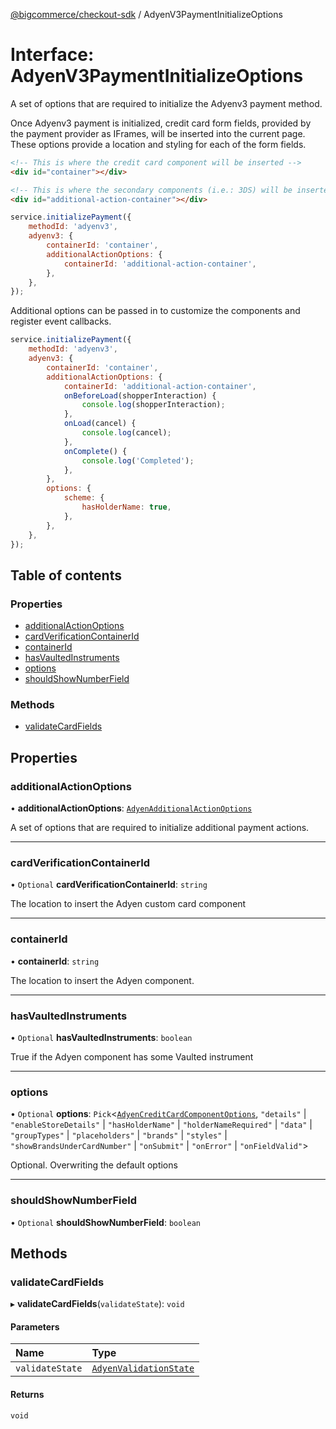 [@bigcommerce/checkout-sdk](../README.md) / AdyenV3PaymentInitializeOptions

# Interface: AdyenV3PaymentInitializeOptions

A set of options that are required to initialize the Adyenv3 payment method.

Once Adyenv3 payment is initialized, credit card form fields, provided by the
payment provider as IFrames, will be inserted into the current page. These
options provide a location and styling for each of the form fields.

```html
<!-- This is where the credit card component will be inserted -->
<div id="container"></div>

<!-- This is where the secondary components (i.e.: 3DS) will be inserted -->
<div id="additional-action-container"></div>
```

```js
service.initializePayment({
    methodId: 'adyenv3',
    adyenv3: {
        containerId: 'container',
        additionalActionOptions: {
            containerId: 'additional-action-container',
        },
    },
});
```

Additional options can be passed in to customize the components and register
event callbacks.

```js
service.initializePayment({
    methodId: 'adyenv3',
    adyenv3: {
        containerId: 'container',
        additionalActionOptions: {
            containerId: 'additional-action-container',
            onBeforeLoad(shopperInteraction) {
                console.log(shopperInteraction);
            },
            onLoad(cancel) {
                console.log(cancel);
            },
            onComplete() {
                console.log('Completed');
            },
        },
        options: {
            scheme: {
                hasHolderName: true,
            },
        },
    },
});
```

## Table of contents

### Properties

- [additionalActionOptions](AdyenV3PaymentInitializeOptions.md#additionalactionoptions)
- [cardVerificationContainerId](AdyenV3PaymentInitializeOptions.md#cardverificationcontainerid)
- [containerId](AdyenV3PaymentInitializeOptions.md#containerid)
- [hasVaultedInstruments](AdyenV3PaymentInitializeOptions.md#hasvaultedinstruments)
- [options](AdyenV3PaymentInitializeOptions.md#options)
- [shouldShowNumberField](AdyenV3PaymentInitializeOptions.md#shouldshownumberfield)

### Methods

- [validateCardFields](AdyenV3PaymentInitializeOptions.md#validatecardfields)

## Properties

### additionalActionOptions

• **additionalActionOptions**: [`AdyenAdditionalActionOptions`](AdyenAdditionalActionOptions.md)

A set of options that are required to initialize additional payment actions.

___

### cardVerificationContainerId

• `Optional` **cardVerificationContainerId**: `string`

The location to insert the Adyen custom card component

___

### containerId

• **containerId**: `string`

The location to insert the Adyen component.

___

### hasVaultedInstruments

• `Optional` **hasVaultedInstruments**: `boolean`

True if the Adyen component has some Vaulted instrument

___

### options

• `Optional` **options**: `Pick`<[`AdyenCreditCardComponentOptions`](AdyenCreditCardComponentOptions.md), ``"details"`` \| ``"enableStoreDetails"`` \| ``"hasHolderName"`` \| ``"holderNameRequired"`` \| ``"data"`` \| ``"groupTypes"`` \| ``"placeholders"`` \| ``"brands"`` \| ``"styles"`` \| ``"showBrandsUnderCardNumber"`` \| ``"onSubmit"`` \| ``"onError"`` \| ``"onFieldValid"``\>

Optional. Overwriting the default options

___

### shouldShowNumberField

• `Optional` **shouldShowNumberField**: `boolean`

## Methods

### validateCardFields

▸ **validateCardFields**(`validateState`): `void`

#### Parameters

| Name | Type |
| :------ | :------ |
| `validateState` | [`AdyenValidationState`](AdyenValidationState.md) |

#### Returns

`void`
